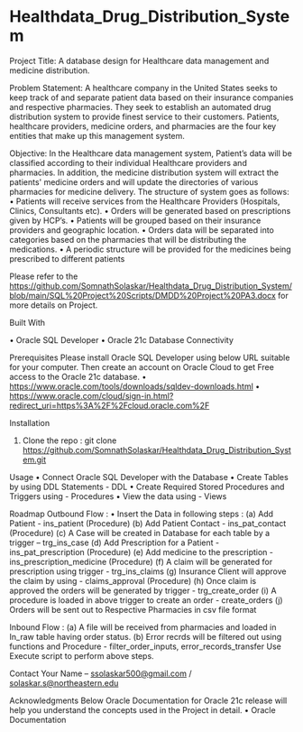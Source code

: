 # Healthdata_Drug_Distribution_System

Project Title: A database design for Healthcare data management and medicine distribution.

Problem Statement: 
A healthcare company in the United States seeks to keep track of and separate patient data based on their insurance companies and respective pharmacies. They seek to establish an automated drug distribution system to provide finest service to their customers. Patients, healthcare providers, medicine orders, and pharmacies are the four key entities that make up this management system.

Objective:
In the Healthcare data management system, Patient’s data will be classified according to their individual Healthcare providers and pharmacies. In addition, the medicine distribution system will extract the patients' medicine orders and will update the directories of various pharmacies for medicine delivery.
The structure of system goes as follows:
•	Patients will receive services from the Healthcare Providers (Hospitals, Clinics, Consultants etc).
•	Orders will be generated based on prescriptions given by HCP’s.
•	Patients will be grouped based on their insurance providers and geographic location.
•	Orders data will be separated into categories based on the pharmacies that will be distributing the medications.
•	A periodic structure will be provided for the medicines being prescribed to different patients

Please refer to the https://github.com/SomnathSolaskar/Healthdata_Drug_Distribution_System/blob/main/SQL%20Project%20Scripts/DMDD%20Project%20PA3.docx for more details on Project.

Built With

•	Oracle SQL Developer
•	Oracle 21c Database Connectivity

Prerequisites
Please install Oracle SQL Developer using below URL suitable for your computer.
Then create an account on Oracle Cloud to get Free access to the Oracle 21c database.
•	https://www.oracle.com/tools/downloads/sqldev-downloads.html
•	https://www.oracle.com/cloud/sign-in.html?redirect_uri=https%3A%2F%2Fcloud.oracle.com%2F

Installation
1.	Clone the repo : git clone https://github.com/SomnathSolaskar/Healthdata_Drug_Distribution_System.git

Usage
•	Connect Oracle SQL Developer with the Database
•	Create Tables by using DDL Statements - DDL
•	Create Required Stored Procedures and Triggers using - Procedures
•	View the data using - Views

Roadmap
Outbound Flow :
•	Insert the Data in following steps :
(a)	Add Patient - ins_patient (Procedure)
(b)	Add Patient Contact - ins_pat_contact (Procedure)
(c)	A Case will be created in Database for each table by a trigger – trg_ins_case
(d)	Add Prescription for a Patient - ins_pat_prescription (Procedure)
(e)	Add medicine to the prescription - ins_prescription_medicine (Procedure)
(f)	A claim will be generated for prescription using trigger - trg_ins_claims
(g)	Insurance Client will approve the claim by using - claims_approval (Procedure)
(h)	Once claim is approved the orders will be generated by trigger - trg_create_order
(i)	A procedure is loaded in above trigger to create an order - create_orders
(j)	Orders will be sent out to Respective Pharmacies in csv file format

Inbound Flow :
(a)	A file will be received from pharmacies and loaded in In_raw table having order status.
(b)	Error recrds will be filtered out using functions and Procedure - filter_order_inputs, error_records_transfer
Use Execute script to perform above steps.

Contact
Your Name – ssolaskar500@gmail.com / solaskar.s@northeastern.edu

Acknowledgments
Below Oracle Documentation for Oracle 21c release will help you understand the concepts used in the Project in detail.
•	Oracle Documentation
